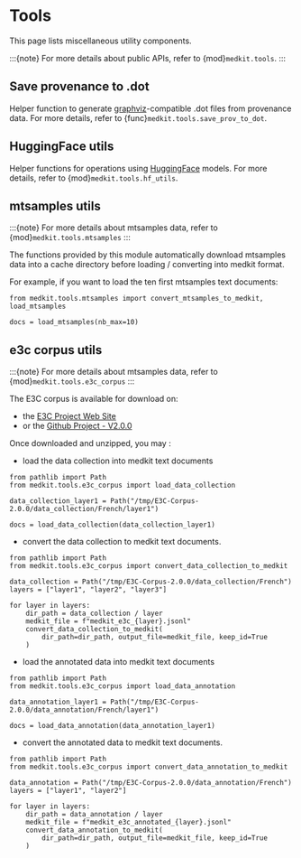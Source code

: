 # Tools

This page lists miscellaneous utility components.

:::{note}
For more details about public APIs, refer to
{mod}`medkit.tools`.
:::

## Save provenance to .dot

Helper function to generate [graphviz](https://graphviz.org/)-compatible .dot
files from provenance data. For more details, refer to
{func}`medkit.tools.save_prov_to_dot`.

## HuggingFace utils

Helper functions for operations using [HuggingFace](https://huggingface.co/) models. For more details,
refer to {mod}`medkit.tools.hf_utils`.

## mtsamples utils

:::{note}
For more details about mtsamples data, refer to {mod}`medkit.tools.mtsamples`
:::

The functions provided by this module automatically download mtsamples data into
a cache directory before loading / converting into medkit format.

For example, if you want to load the ten first mtsamples text documents:

```
from medkit.tools.mtsamples import convert_mtsamples_to_medkit, load_mtsamples

docs = load_mtsamples(nb_max=10)
```

## e3c corpus utils

:::{note}
For more details about mtsamples data, refer to {mod}`medkit.tools.e3c_corpus`
:::

The E3C corpus is available for download on:
* the [E3C Project Web Site](https://live.european-language-grid.eu/catalogue/corpus/7618/download/)
* or the [Github Project - V2.0.0](https://github.com/hltfbk/E3C-Corpus/tree/v2.0.0)

Once downloaded and unzipped, you may :

* load the data collection into medkit text documents

```
from pathlib import Path
from medkit.tools.e3c_corpus import load_data_collection

data_collection_layer1 = Path("/tmp/E3C-Corpus-2.0.0/data_collection/French/layer1")

docs = load_data_collection(data_collection_layer1)
```

* convert the data collection to medkit text documents.

```
from pathlib import Path
from medkit.tools.e3c_corpus import convert_data_collection_to_medkit

data_collection = Path("/tmp/E3C-Corpus-2.0.0/data_collection/French")
layers = ["layer1", "layer2", "layer3"]

for layer in layers:
    dir_path = data_collection / layer
    medkit_file = f"medkit_e3c_{layer}.jsonl"
    convert_data_collection_to_medkit(
        dir_path=dir_path, output_file=medkit_file, keep_id=True
    )
```

* load the annotated data into medkit text documents

```
from pathlib import Path
from medkit.tools.e3c_corpus import load_data_annotation

data_annotation_layer1 = Path("/tmp/E3C-Corpus-2.0.0/data_annotation/French/layer1")

docs = load_data_annotation(data_annotation_layer1)
```

* convert the annotated data to medkit text documents.

```
from pathlib import Path
from medkit.tools.e3c_corpus import convert_data_annotation_to_medkit

data_annotation = Path("/tmp/E3C-Corpus-2.0.0/data_annotation/French")
layers = ["layer1", "layer2"]

for layer in layers:
    dir_path = data_annotation / layer
    medkit_file = f"medkit_e3c_annotated_{layer}.jsonl"
    convert_data_annotation_to_medkit(
        dir_path=dir_path, output_file=medkit_file, keep_id=True
    )
```
